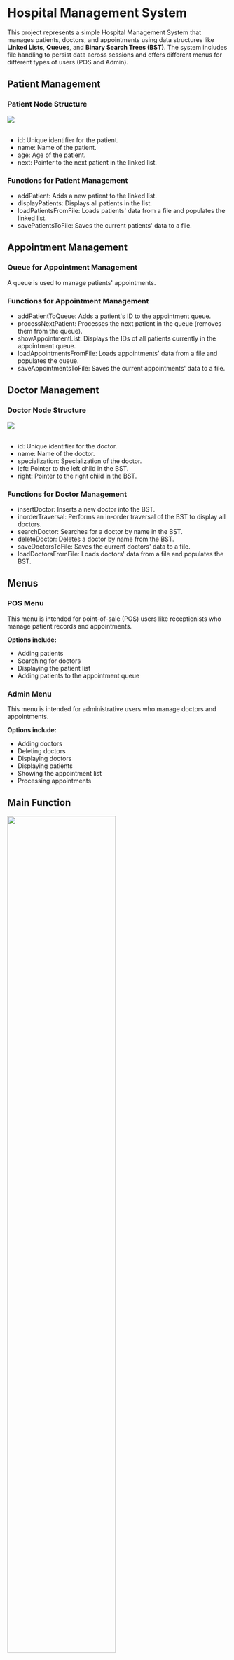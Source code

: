 # Hospital Management System

This project represents a simple Hospital Management System that manages patients, doctors, and appointments using data structures like **Linked Lists**, **Queues**, and **Binary Search Trees (BST)**. The system includes file handling to persist data across sessions and offers different menus for different types of users (POS and Admin).

## Patient Management<br>
### Patient Node Structure
<img src="https://github.com/user-attachments/assets/8299ab89-a68a-4039-bc30-32a61707f833"><br><br>

- id: Unique identifier for the patient.
- name: Name of the patient.
- age: Age of the patient.
- next: Pointer to the next patient in the linked list.

### Functions for Patient Management

 - addPatient: Adds a new patient to the linked list.
 - displayPatients: Displays all patients in the list.
 - loadPatientsFromFile: Loads patients' data from a file and populates the linked list.
 - savePatientsToFile: Saves the current patients' data to a file.

## Appointment Management
### Queue for Appointment Management

A queue is used to manage patients' appointments.
### Functions for Appointment Management

- addPatientToQueue: Adds a patient's ID to the appointment queue.
- processNextPatient: Processes the next patient in the queue (removes them from the queue).
- showAppointmentList: Displays the IDs of all patients currently in the appointment queue.
- loadAppointmentsFromFile: Loads appointments' data from a file and populates the queue.
- saveAppointmentsToFile: Saves the current appointments' data to a file.

## Doctor Management
### Doctor Node Structure
<img src="https://github.com/user-attachments/assets/d03df059-44d7-46bc-ba2d-11ee30013468"><br><br>

* id: Unique identifier for the doctor.
* name: Name of the doctor.
* specialization: Specialization of the doctor.
* left: Pointer to the left child in the BST.
* right: Pointer to the right child in the BST.

### Functions for Doctor Management

* insertDoctor: Inserts a new doctor into the BST.
* inorderTraversal: Performs an in-order traversal of the BST to display all doctors.
* searchDoctor: Searches for a doctor by name in the BST.
* deleteDoctor: Deletes a doctor by name from the BST.
* saveDoctorsToFile: Saves the current doctors' data to a file.
* loadDoctorsFromFile: Loads doctors' data from a file and populates the BST.

## Menus
### POS Menu

This menu is intended for point-of-sale (POS) users like receptionists who manage patient records and appointments.

**Options include:**

* Adding patients
* Searching for doctors
* Displaying the patient list
* Adding patients to the appointment queue

### Admin Menu

This menu is intended for administrative users who manage doctors and appointments.

**Options include:**

* Adding doctors
* Deleting doctors
* Displaying doctors
* Displaying patients
* Showing the appointment list
* Processing appointments
  
## Main Function
<img src="https://github.com/user-attachments/assets/57cdaaa6-c123-4ffb-8bb2-c20ee70870f7" width="70%"><br>

* The main function initializes the system by loading data from files and then presents the user with a menu to select their role (POS or Admin) or to exit the system.
* Based on the user's choice, the corresponding menu is displayed, and the appropriate functions are called.
* When exiting, it saves the current state of patients, appointments, and doctors to their respective files.

## Summary

* Patients are managed using a linked list.
* Appointments are managed using a queue.
* Doctors are managed using a binary search tree (BST).
* The system includes file handling to persist data across sessions.
* Different menus are provided for different types of users (POS and Admin).

### Live Preview: <a href="https://replit.com/@rahatdev/Hospital-Management-System?v=1">REPLIT</a>
![Menu 01](https://github.com/user-attachments/assets/c294684d-abcc-45ed-ba70-1ddae969ffba)
![Menu 02](https://github.com/user-attachments/assets/468f29ff-f48a-4da6-a026-782955c9534b)

